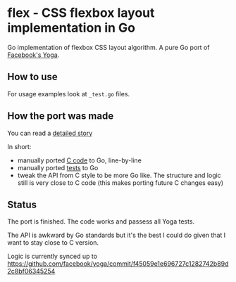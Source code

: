 # flex - CSS flexbox layout implementation in Go

Go implementation of flexbox CSS layout algorithm. A pure Go port of [Facebook's Yoga](https://github.com/facebook/yoga).

## How to use

For usage examples look at `_test.go` files.

## How the port was made

You can read a [detailed story](https://blog.kowalczyk.info/article/wN9R/experience-porting-4.5k-loc-of-c-to-go-facebooks-css-flexbox-implementation-yoga.html)

In short:

* manually ported [C code](https://github.com/facebook/yoga/tree/master/yoga) to Go, line-by-line
* manually ported [tests](https://github.com/facebook/yoga/tree/master/tests) to Go
* tweak the API from C style to be more Go like. The structure and logic still is very close to C code (this makes porting future C changes easy)

## Status

The port is finished. The code works and passess all Yoga tests.

The API is awkward by Go standards but it's the best I could do given that I want to stay close to C version.

Logic is currently synced up to  https://github.com/facebook/yoga/commit/f45059e1e696727c1282742b89d2c8bf06345254
